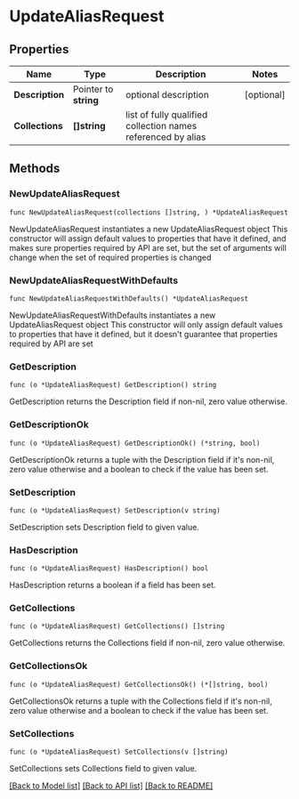 # UpdateAliasRequest

## Properties

Name | Type | Description | Notes
------------ | ------------- | ------------- | -------------
**Description** | Pointer to **string** | optional description | [optional] 
**Collections** | **[]string** | list of fully qualified collection names referenced by alias | 

## Methods

### NewUpdateAliasRequest

`func NewUpdateAliasRequest(collections []string, ) *UpdateAliasRequest`

NewUpdateAliasRequest instantiates a new UpdateAliasRequest object
This constructor will assign default values to properties that have it defined,
and makes sure properties required by API are set, but the set of arguments
will change when the set of required properties is changed

### NewUpdateAliasRequestWithDefaults

`func NewUpdateAliasRequestWithDefaults() *UpdateAliasRequest`

NewUpdateAliasRequestWithDefaults instantiates a new UpdateAliasRequest object
This constructor will only assign default values to properties that have it defined,
but it doesn't guarantee that properties required by API are set

### GetDescription

`func (o *UpdateAliasRequest) GetDescription() string`

GetDescription returns the Description field if non-nil, zero value otherwise.

### GetDescriptionOk

`func (o *UpdateAliasRequest) GetDescriptionOk() (*string, bool)`

GetDescriptionOk returns a tuple with the Description field if it's non-nil, zero value otherwise
and a boolean to check if the value has been set.

### SetDescription

`func (o *UpdateAliasRequest) SetDescription(v string)`

SetDescription sets Description field to given value.

### HasDescription

`func (o *UpdateAliasRequest) HasDescription() bool`

HasDescription returns a boolean if a field has been set.

### GetCollections

`func (o *UpdateAliasRequest) GetCollections() []string`

GetCollections returns the Collections field if non-nil, zero value otherwise.

### GetCollectionsOk

`func (o *UpdateAliasRequest) GetCollectionsOk() (*[]string, bool)`

GetCollectionsOk returns a tuple with the Collections field if it's non-nil, zero value otherwise
and a boolean to check if the value has been set.

### SetCollections

`func (o *UpdateAliasRequest) SetCollections(v []string)`

SetCollections sets Collections field to given value.



[[Back to Model list]](../README.md#documentation-for-models) [[Back to API list]](../README.md#documentation-for-api-endpoints) [[Back to README]](../README.md)


